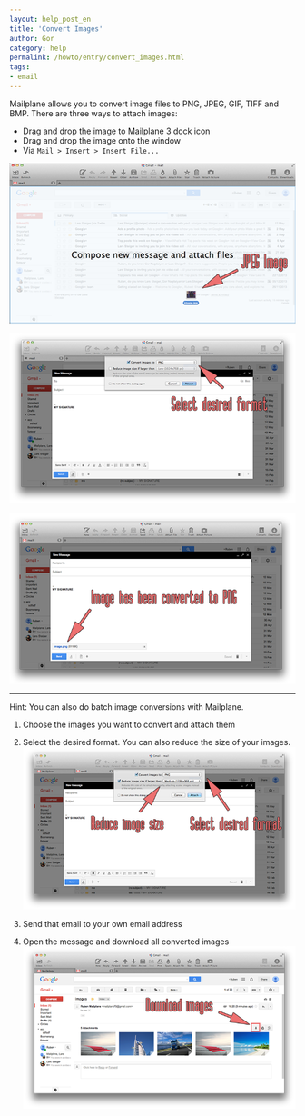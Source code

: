 ```yaml
---
layout: help_post_en
title: 'Convert Images'
author: Gor
category: help
permalink: /howto/entry/convert_images.html
tags:
- email
---
```


Mailplane allows you to convert image files to PNG, JPEG, GIF, TIFF and BMP. There are three ways to attach images:

* Drag and drop the image to Mailplane 3 dock icon
* Drag and drop the image onto the window
* Via `Mail > Insert > Insert File...`

![screen1](/assets/howto/2014-06-17-convert_images/screen1.png)

![screen2](/assets/howto/2014-06-17-convert_images/screen2.png)

![screen3](/assets/howto/2014-06-17-convert_images/screen3.png)

---

Hint: You can also do batch image conversions with Mailplane.

1. Choose the images you want to convert and attach them
2. Select the desired format. You can also reduce the size of your images.<br/>
	![screen5](/assets/howto/2014-06-17-convert_images/screen5.png)

3. Send that email to your own email address
4. Open the message and download all converted images<br/>
	![screen6](/assets/howto/2014-06-17-convert_images/screen6.png)
